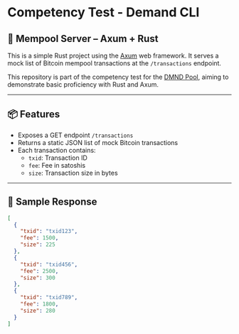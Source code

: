 #  Competency Test - Demand CLI

## 🧱 Mempool Server – Axum + Rust

This is a simple Rust project using the [Axum](https://github.com/tokio-rs/axum) web framework. It serves a mock list of Bitcoin mempool transactions at the `/transactions` endpoint.

This repository is part of the competency test for the [DMND Pool](https://github.com/demand-open-source/demand-cli), aiming to demonstrate basic proficiency with Rust and Axum.

---

## 📦 Features

- Exposes a GET endpoint `/transactions`
- Returns a static JSON list of mock Bitcoin transactions
- Each transaction contains:
  - `txid`: Transaction ID
  - `fee`: Fee in satoshis
  - `size`: Transaction size in bytes

---

## 📁 Sample Response

```json
[
  {
    "txid": "txid123",
    "fee": 1500,
    "size": 225
  },
  {
    "txid": "txid456",
    "fee": 2500,
    "size": 300
  },
  {
    "txid": "txid789",
    "fee": 1800,
    "size": 280
  }
]

